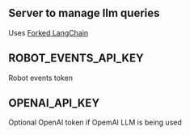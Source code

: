 ## Server to manage llm queries 

Uses [Forked LangChain](https://github.com/ItsJustLukas78/langchain)

## ROBOT_EVENTS_API_KEY ##

Robot events token

## OPENAI_API_KEY ##

Optional OpenAI token if OpemAI LLM is being used
